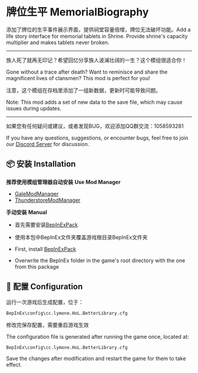 # 牌位生平 MemorialBiography

添加了牌位的生平事件展示界面，提供祠堂容量倍增，牌位无法破坏功能。Add a life story interface for memorial tablets in Shrine. Provide shrine's capacity multiplier and makes tablets never broken.

------

族人死了就再无印记？希望回忆分享族人波澜壮阔的一生？这个模组很适合你！

Gone without a trace after death? Want to reminisce and share the magnificent lives of clansmen? This mod is perfect for you!

注意，这个模组在存档里添加了一组新数据，更新时可能导致问题。

Note: This mod adds a set of new data to the save file, which may cause issues during updates.

------

如果您有任何疑问或建议，或者发现BUG，欢迎添加QQ群交流：1058593281

If you have any questions, suggestions, or encounter bugs, feel free to join our [Discord Server](https://discord.gg/5ubSTurmBe) for discussion.

## 📦 安装 Installation

**推荐使用模组管理器自动安装** **Use Mod Manager**

- [GaleModManager](https://thunderstore.io/c/house-of-legacy/p/Kesomannen/GaleModManager/)
- [ThunderstoreModManager](https://www.overwolf.com/app/thunderstore-thunderstore_mod_manager)

**手动安装** **Manual**

- 首先需要安装[BepInExPack](https://thunderstore.io/c/house-of-legacy/p/BepInEx/BepInExPack/)
- 使用本包中BepInEx文件夹覆盖游戏根目录BepInEx文件夹




- First, install [BepInExPack](https://thunderstore.io/c/house-of-legacy/p/BepInEx/BepInExPack/)
- Overwrite the BepInEx folder in the game's root directory with the one from this package

## 🔧 配置 Configuration

运行一次游戏后生成配置，位于：

```shell
BepInEx\config\cc.lymone.HoL.BetterLibrary.cfg
```

修改完保存配置，需要重启游戏生效



The configuration file is generated after running the game once, located at:

```shell
BepInEx\config\cc.lymone.HoL.BetterLibrary.cfg
```

Save the changes after modification and restart the game for them to take effect.